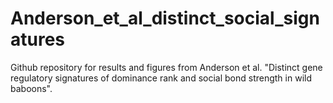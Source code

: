 # Anderson_et_al_distinct_social_signatures
Github repository for results and figures from Anderson et al. "Distinct gene regulatory signatures of dominance rank and social bond strength in wild baboons". 
